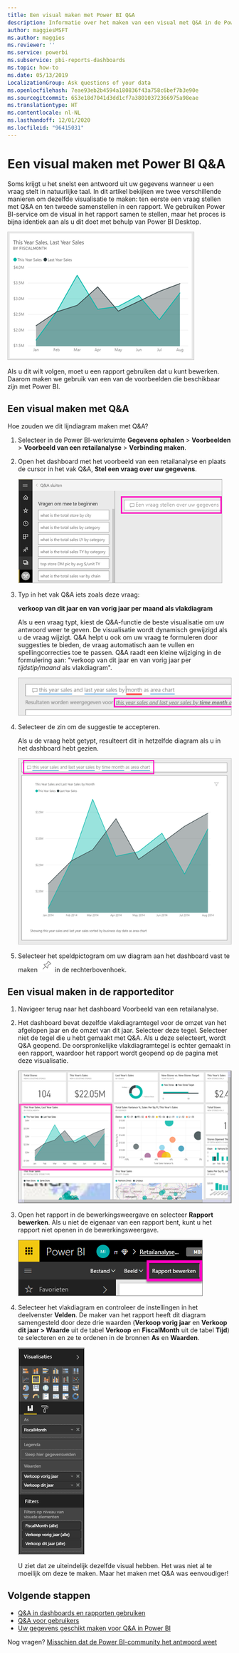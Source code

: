 ```yaml
---
title: Een visual maken met Power BI Q&A
description: Informatie over het maken van een visual met Q&A in de Power BI-service met een retailanalyse als voorbeeld
author: maggiesMSFT
ms.author: maggies
ms.reviewer: ''
ms.service: powerbi
ms.subservice: pbi-reports-dashboards
ms.topic: how-to
ms.date: 05/13/2019
LocalizationGroup: Ask questions of your data
ms.openlocfilehash: 7eae93eb2b4594a180836f43a758c6bef7b3e90e
ms.sourcegitcommit: 653e18d7041d3dd1cf7a38010372366975a98eae
ms.translationtype: HT
ms.contentlocale: nl-NL
ms.lasthandoff: 12/01/2020
ms.locfileid: "96415031"
---
```

# <a name="create-a-visual-with-power-bi-qa"></a>Een visual maken met Power BI Q&A

Soms krijgt u het snelst een antwoord uit uw gegevens wanneer u een vraag stelt in natuurlijke taal.  In dit artikel bekijken we twee verschillende manieren om dezelfde visualisatie te maken: ten eerste een vraag stellen met Q&A en ten tweede samenstellen in een rapport. We gebruiken Power BI-service om de visual in het rapport samen te stellen, maar het proces is bijna identiek aan als u dit doet met behulp van Power BI Desktop.

![Door Power BI gevulde grafiek](media/power-bi-visualization-introduction-to-q-and-a/power-bi-qna-create-visual.png)

Als u dit wilt volgen, moet u een rapport gebruiken dat u kunt bewerken. Daarom maken we gebruik van een van de voorbeelden die beschikbaar zijn met Power BI.

## <a name="create-a-visual-with-qa"></a>Een visual maken met Q&A

Hoe zouden we dit lijndiagram maken met Q&A?

1. Selecteer in de Power BI-werkruimte **Gegevens ophalen** \> **Voorbeelden** \> **Voorbeeld van een retailanalyse** > **Verbinding maken**.

1. Open het dashboard met het voorbeeld van een retailanalyse en plaats de cursor in het vak Q&A, **Stel een vraag over uw gegevens**.

    ![Plaats de cursor in het vak Q&A](media/power-bi-visualization-introduction-to-q-and-a/power-bi-qna-cursor-in-qna-box.png)

2. Typ in het vak Q&A iets zoals deze vraag:
   
    **verkoop van dit jaar en van vorig jaar per maand als vlakdiagram**
   
    Als u een vraag typt, kiest de Q&A-functie de beste visualisatie om uw antwoord weer te geven. De visualisatie wordt dynamisch gewijzigd als u de vraag wijzigt. Q&A helpt u ook om uw vraag te formuleren door suggesties te bieden, de vraag automatisch aan te vullen en spellingcorrecties toe te passen. Q&A raadt een kleine wijziging in de formulering aan: "verkoop van dit jaar en van vorig jaar per *tijdstip/maand* als vlakdiagram".  

    ![Door Q&A gecorrigeerde formulering](media/power-bi-visualization-introduction-to-q-and-a/power-bi-qna-corrected-create-filled-chart.png)

4. Selecteer de zin om de suggestie te accepteren. 
   
   Als u de vraag hebt getypt, resulteert dit in hetzelfde diagram als u in het dashboard hebt gezien.
   
   ![Door Q&A gevuld vlakdiagram](media/power-bi-visualization-introduction-to-q-and-a/power-bi-qna-create-filled-chart.png)

4. Selecteer het speldpictogram om uw diagram aan het dashboard vast te maken ![Speldpictogram](media/power-bi-visualization-introduction-to-q-and-a/pinnooutline.png) in de rechterbovenhoek.

## <a name="create-a-visual-in-the-report-editor"></a>Een visual maken in de rapporteditor

1. Navigeer terug naar het dashboard Voorbeeld van een retailanalyse.
   
2. Het dashboard bevat dezelfde vlakdiagramtegel voor de omzet van het afgelopen jaar en de omzet van dit jaar.  Selecteer deze tegel. Selecteer niet de tegel die u hebt gemaakt met Q&A. Als u deze selecteert, wordt Q&A geopend. De oorspronkelijke vlakdiagramtegel is echter gemaakt in een rapport, waardoor het rapport wordt geopend op de pagina met deze visualisatie.

    ![Voorbeelddashboard voor retailanalyse](media/power-bi-visualization-introduction-to-q-and-a/power-bi-dashboard.png)

1. Open het rapport in de bewerkingsweergave en selecteer **Rapport bewerken**.  Als u niet de eigenaar van een rapport bent, kunt u het rapport niet openen in de bewerkingsweergave.
   
    ![De knop Rapport bewerken](media/power-bi-visualization-introduction-to-q-and-a/power-bi-edit-report.png)
4. Selecteer het vlakdiagram en controleer de instellingen in het deelvenster **Velden**.  De maker van het rapport heeft dit diagram samengesteld door deze drie waarden (**Verkoop vorig jaar** en **Verkoop dit jaar > Waarde** uit de tabel **Verkoop** en **FiscalMonth** uit de tabel **Tijd**) te selecteren en ze te ordenen in de bronnen **As** en **Waarden**.
   
    ![Deelvenster Visualisaties](media/power-bi-visualization-introduction-to-q-and-a/gnatutorial_3-new.png)

    U ziet dat ze uiteindelijk dezelfde visual hebben. Het was niet al te moeilijk om deze te maken. Maar het maken met Q&A was eenvoudiger!

## <a name="next-steps"></a>Volgende stappen

- [Q&A in dashboards en rapporten gebruiken](power-bi-tutorial-q-and-a.md)  
- [Q&A voor gebruikers](../consumer/end-user-q-and-a.md)
- [Uw gegevens geschikt maken voor Q&A in Power BI](service-prepare-data-for-q-and-a.md)

Nog vragen? [Misschien dat de Power BI-community het antwoord weet](https://community.powerbi.com/)
